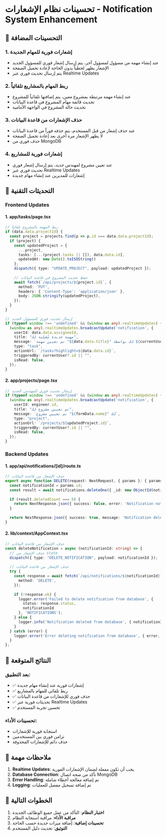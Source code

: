 # تحسينات نظام الإشعارات - Notification System Enhancement

## 🎯 التحسينات المضافة

### 1. **إشعارات فورية للمهام الجديدة**
- عند إنشاء مهمة من مسؤول لمسؤول آخر، يتم إرسال إشعار فوري للمسؤول الجديد
- الإشعار يظهر لحظياً بدون الحاجة لإعادة تحميل الصفحة
- يتم إرسال تحديث فوري عبر Realtime Updates

### 2. **ربط المهام بالمشاريع تلقائياً**
- عند إنشاء مهمة مرتبطة بمشروع معين، يتم إضافتها تلقائياً للمشروع
- تحديث قائمة مهام المشروع في قاعدة البيانات
- تحديث حالة المشروع في الواجهة الأمامية

### 3. **حذف الإشعارات من قاعدة البيانات**
- عند حذف إشعار من قبل المستخدم، يتم حذفه فوراً من قاعدة البيانات
- لا يظهر الإشعار مرة أخرى بعد إعادة تحميل الصفحة
- حذف فوري من MongoDB

### 4. **إشعارات فورية للمشاريع**
- عند تعيين مشروع لمهندس جديد، يتم إرسال إشعار فوري
- تحديث فوري عبر Realtime Updates
- إشعارات للمديرين عند إنشاء مهام جديدة

## 🔧 التحديثات التقنية

### Frontend Updates

#### 1. **app/tasks/page.tsx**
```typescript
// ربط المهمة بالمشروع تلقائياً
if (data.data.projectId) {
  const project = projects.find(p => p.id === data.data.projectId);
  if (project) {
    const updatedProject = {
      ...project,
      tasks: [...(project.tasks || []), data.data.id],
      updatedAt: new Date().toISOString()
    };
    dispatch({ type: "UPDATE_PROJECT", payload: updatedProject });
    
    // حفظ تحديث المشروع في قاعدة البيانات
    await fetch(`/api/projects/${project.id}`, {
      method: 'PUT',
      headers: { 'Content-Type': 'application/json' },
      body: JSON.stringify(updatedProject),
    });
  }
}

// إرسال تحديث فوري للمسؤول الجديد
if (typeof window !== 'undefined' && (window as any).realtimeUpdates) {
  (window as any).realtimeUpdates.broadcastUpdate('notification', {
    userId: data.data.assigneeId,
    title: "مهمة جديدة مُعيّنة لك",
    message: `تم تعيين مهمة "${data.data.title}" لك بواسطة ${currentUser?.name}`,
    type: "task",
    actionUrl: `/tasks?highlight=${data.data.id}`,
    triggeredBy: currentUser?.id || "",
    isRead: false,
  });
}
```

#### 2. **app/projects/page.tsx**
```typescript
// إرسال تحديث فوري للمهندس الجديد
if (typeof window !== 'undefined' && (window as any).realtimeUpdates) {
  (window as any).realtimeUpdates.broadcastUpdate('notification', {
    userId: engineer.id,
    title: "تم تعيين مشروع لك",
    message: `تم تعيين مشروع "${formData.name}" لك`,
    type: "project",
    actionUrl: `/projects/${updatedProject.id}`,
    triggeredBy: currentUser?.id || "",
    isRead: false,
  });
}
```

### Backend Updates

#### 1. **app/api/notifications/[id]/route.ts**
```typescript
// حذف الإشعار من قاعدة البيانات
export async function DELETE(request: NextRequest, { params }: { params: { id: string } }) {
  const notificationId = params.id;
  const result = await notifications.deleteOne({ _id: new ObjectId(notificationId) });
  
  if (result.deletedCount === 0) {
    return NextResponse.json({ success: false, error: 'Notification not found' }, { status: 404 });
  }
  
  return NextResponse.json({ success: true, message: 'Notification deleted successfully' });
}
```

#### 2. **lib/context/AppContext.tsx**
```typescript
// حذف الإشعار من قاعدة البيانات
const deleteNotification = async (notificationId: string) => {
  // حذف الإشعار من state
  dispatch({ type: "DELETE_NOTIFICATION", payload: notificationId });
  
  // حذف الإشعار من قاعدة البيانات
  try {
    const response = await fetch(`/api/notifications/${notificationId}`, {
      method: 'DELETE',
    });
    
    if (!response.ok) {
      logger.error('Failed to delete notification from database', { 
        status: response.status, 
        notificationId 
      }, 'NOTIFICATIONS');
    } else {
      logger.info('Notification deleted from database', { notificationId }, 'NOTIFICATIONS');
    }
  } catch (error) {
    logger.error('Error deleting notification from database', { error, notificationId }, 'NOTIFICATIONS');
  }
};
```

## 🎯 النتائج المتوقعة

### بعد التطبيق:
- ✅ إشعارات فورية عند إنشاء مهام جديدة
- ✅ ربط تلقائي للمهام بالمشاريع
- ✅ حذف فوري للإشعارات من قاعدة البيانات
- ✅ تحديثات فورية عبر Realtime Updates
- ✅ تحسين تجربة المستخدم

### تحسينات الأداء:
- استجابة فورية للإشعارات
- تزامن فوري بين المستخدمين
- حذف دائم للإشعارات المحذوفة

## 📝 ملاحظات مهمة

1. **Realtime Updates**: يجب أن تكون مفعلة لضمان الإشعارات الفورية
2. **Database Connection**: تأكد من صحة اتصال MongoDB
3. **Error Handling**: تم إضافة معالجة أخطاء شاملة
4. **Logging**: تم إضافة تسجيل مفصل للعمليات

## 🔄 الخطوات التالية

1. **اختبار النظام**: التأكد من عمل جميع الوظائف الجديدة
2. **مراقبة الأداء**: مراقبة استجابة النظام
3. **تحسينات إضافية**: إضافة ميزات جديدة حسب الحاجة
4. **التوثيق**: تحديث دليل المستخدم 